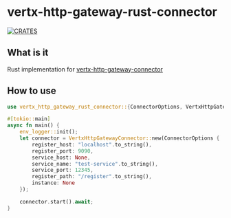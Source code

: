 # vertx-http-gateway-rust-connector
[![CRATES](https://img.shields.io/crates/v/vertx-http-gateway-rust-connector.svg)](https://crates.io/crates/vertx-http-gateway-rust-connector)
## What is it
Rust implementation for [vertx-http-gateway-connector](https://github.com/pangzixiang/vertx-http-gateway)
## How to use
```rust
use vertx_http_gateway_rust_connector::{ConnectorOptions, VertxHttpGatewayConnector};

#[tokio::main]
async fn main() {
    env_logger::init();
    let connector = VertxHttpGatewayConnector::new(ConnectorOptions {
        register_host: "localhost".to_string(),
        register_port: 9090,
        service_host: None,
        service_name: "test-service".to_string(),
        service_port: 12345,
        register_path: "/register".to_string(),
        instance: None
    });

    connector.start().await;
}
```
